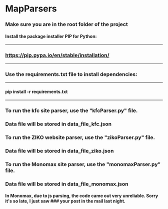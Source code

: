 # MapParsers
### Make sure you are in the root folder of the project<br>
#### Install the package installer PIP for Python:
***
### https://pip.pypa.io/en/stable/installation/
***
### Use the requirements.txt file to install dependencies:
---
#### pip install -r requirements.txt
---
### To run the kfc site parser, use the "kfcParser.py" file.
### Data file will be stored in data_file_kfc.json

### To run the ZIKO website parser, use the "zikoParser.py" file.
### Data file will be stored in data_file_ziko.json
### To run the Monomax site parser, use the "monomaxParser.py" file. 
### Data file will be stored in data_file_monomax.json
#### In Monomax, due to js parsing, the code came out very unreliable. Sorry it's so late, I just saw ### your post in the mail last night.

